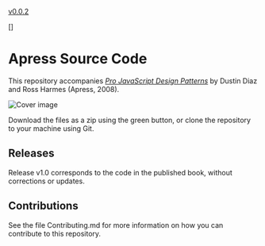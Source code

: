 
[v0.0.2](https://github.com/littleflute/pro-javascript-design-patterns/edit/master/README.md)

[]

# Apress Source Code

This repository accompanies [*Pro JavaScript Design Patterns*](http://www.apress.com/9781590599082) by Dustin Diaz and Ross Harmes (Apress, 2008).

![Cover image](9781590599082.jpg)

Download the files as a zip using the green button, or clone the repository to your machine using Git.

## Releases

Release v1.0 corresponds to the code in the published book, without corrections or updates.

## Contributions

See the file Contributing.md for more information on how you can contribute to this repository.

